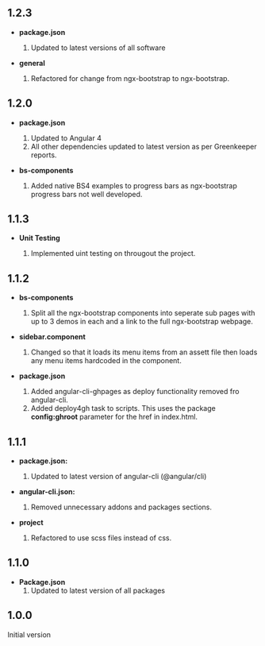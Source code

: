 ## 1.2.3

* **package.json**

   1. Updated to latest versions of all software

* **general**

   1. Refactored for change from ngx-bootstrap to ngx-bootstrap.

## 1.2.0  

* **package.json**  

   1. Updated to Angular 4
   2. All other dependencies updated to latest version as per Greenkeeper reports.

* **bs-components**  

   1. Added native BS4 examples to progress bars as ngx-bootstrap progress bars not well developed.

## 1.1.3

* **Unit Testing**  

   1. Implemented uint testing on througout the project.


## 1.1.2

* **bs-components**  
   1. Split all the ngx-bootstrap components into seperate sub pages with up to 3 demos in each and a link to the full ngx-bootstrap webpage.

* **sidebar.component**  
   1. Changed so that it loads its menu items from an assett file then loads any menu items hardcoded in the component.

*  **package.json**  
   1. Added angular-cli-ghpages as deploy functionality removed fro angular-cli.  
   2. Added deploy4gh task to scripts.  This uses the package **config:ghroot** parameter for the href in index.html.
        

## 1.1.1

* **package.json:**  
   1. Updated to latest version of angular-cli (@angular/cli)

* **angular-cli.json:**  
   1. Removed unnecessary addons and packages sections.

* **project**
   1. Refactored to use scss files instead of css.

## 1.1.0

* **Package.json**  
   1. Updated to latest version of all packages

## 1.0.0
Initial version